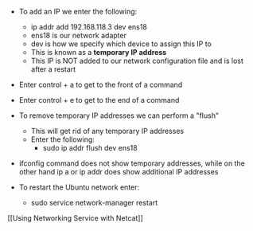 - To add an IP we enter the following:
	- ip addr add 192.168.118.3 dev ens18
	- ens18 is our network adapter
	- dev is how we specify which device to assign this IP to
	- This is known as a **temporary IP address**
	- This IP is NOT added to our network configuration file and is lost after a restart 

- Enter control + a to get to the front of a command
- Enter control + e to get to the end of a command

- To remove temporary IP addresses we can perform a "flush"
	- This will get rid of any temporary IP addresses
	- Enter the following:
		- sudo ip addr flush dev ens18

- ifconfig command does not show temporary addresses, while on the other hand ip a or ip addr does show additional IP addresses

- To restart the Ubuntu network enter:
    - sudo service network-manager restart 

[[Using Networking Service with Netcat]]
